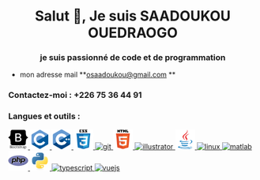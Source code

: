 <h1 align="center">Salut 👋, Je suis SAADOUKOU OUEDRAOGO</h1>
<h3 align="center">je suis passionné de code et de programmation</h3>

- mon adresse mail **osaadoukou@gmail.com **

<h3 align="left">Contactez-moi : +226 75 36 44 91</h3>
<h3 align="left">Langues et outils :</h3>
<p align="left"> 

<a href="https://getbootstrap.com" target="_blank" rel="noreferrer ">
	<img src="https://raw.githubusercontent.com/devicons/devicon/master/icons/bootstrap/bootstrap-plain-wordmark.svg" alt="bootstrap" width="40" height="40" /> 
</a>

<a href="https://www.cprogramming.com/" target="_blank" rel="noreferrer"> 
	<img src="https://raw.githubusercontent.com/devicons/devicon/master/icons/c/c-original.svg" alt="c" width="40" height="40"/> 
</a>

<a href="https:// www.w3schools.com/cpp/" target="_blank" rel="noreferrer">
	<img src="https://raw.githubusercontent.com/devicons/devicon/master/icons/cplusplus/cplusplus-original.svg " alt="cplusplus" width="40" height="40"/> 
</a>

<a href="https://www.w3schools.com/css/" target="_blank" rel="noreferrer" > 
	<img src="https://raw.githubusercontent.com/devicons/devicon/master/icons/css3/css3-original-wordmark.svg" alt="css3" width="40" height="40"/ > 
</a>

<a href="https://git-scm.com/" target="_blank" rel="noreferrer"> 
	<img src="https://www.vectorlogo.zone/logos/git-scm/git-scm-icon.svg" alt="git" width="40" height="40"/> 
</a> 

<a href="https://www.w3.org/html/" target="_blank" rel="noreferrer"> 
	<img src="https://raw.githubusercontent.com/devicons/devicon/master/icons/html5/html5-original-wordmark.svg" alt="html5" width="40" height="40"/> 
</a> 

<a href="https:// www.adobe.com/in/products/illustrator.html" target="_blank" rel="noreferrer"> 
	<img src="https://www.vectorlogo.zone/logos/adobe_illustrator/adobe_illustrator-icon.svg" alt="illustrator" width="40" height="40"/> 
</a> 

<a href="https://www.java.com" target="_blank" rel="noreferrer"> 
	<img src ="https://raw.githubusercontent.com/devicons/devicon/master/icons/java/java-original.svg" alt="java" width="40" height="40"/> 
</a>

<a href="https://www.linux.org/" target="_blank" rel="noreferrer"> 
	<img src="https://raw.githubusercontent.com/devicons/devicon/master/icons/ linux/linux-original.svg" alt="linux" width="40" height="40"/> 
</a>

<a href="https://www.mathworks.com/" target="_blank" rel="noreferrer">
	<img src="https://upload.wikimedia.org/wikipedia/commons/2/21/Matlab_Logo.png" alt="matlab" width="40" height="40"/> 
</a>

<a href="https://www.php.net" target="_blank" rel="noreferrer"> 
	<img src="https://raw.githubusercontent.com/devicons/devicon/master/icons/php/php-original.svg" alt="php" width="40" height="40"/> 
</a> 

<a href="https://www. python.org" target="_blank" rel="noreferrer"> 
	<img src="https://raw.githubusercontent.com/devicons/devicon/master/icons/python/python-original.svg" alt="python " width="40" height="40"/> 
</a> 

<a href="https://www.typescriptlang.org/" target="_blank" rel="noreferrer"> 
	<img src="https ://raw.githubusercontent.com/devicons/devicon/master/icons/typescript/typescript-original.svg" alt="typescript" width="40" height="40"/> 
</a>

<a href="https://vuejs.org/" target="_blank" rel="noreferrer"> 
	<img src="https://raw.githubusercontent.com/devicons/devicon/master/icons/vuejs/ vuejs-original-wordmark.svg" alt="vuejs" width="40" height="40"/> 
</a> 

</p>

